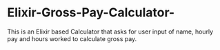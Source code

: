 # Elixir-Gross-Pay-Calculator-
This is an Elixir based Calculator that asks for user input of name, hourly pay and hours worked to calculate gross pay. 
